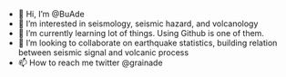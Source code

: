 - 👋 Hi, I’m @BuAde
- 👀 I’m interested in seismology, seismic hazard, and volcanology
- 🌱 I’m currently learning lot of things. Using Github is one of them. 
- 💞️ I’m looking to collaborate on earthquake statistics, building relation between seismic signal and volcanic process
- 📫 How to reach me twitter @grainade 

<!---
BuAde/BuAde is a ✨ special ✨ repository because its `README.md` (this file) appears on your GitHub profile.
You can click the Preview link to take a look at your changes.
--->
